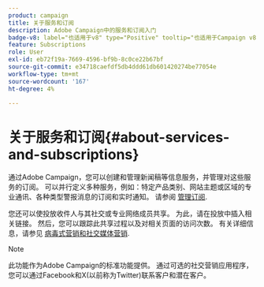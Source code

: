 ```yaml
---
product: campaign
title: 关于服务和订阅
description: Adobe Campaign中的服务和订阅入门
badge-v8: label="也适用于v8" type="Positive" tooltip="也适用于Campaign v8"
feature: Subscriptions
role: User
exl-id: eb72f19a-7669-4596-bf9b-8c0ce22b67bf
source-git-commit: e34718caefdf5db4ddd61db601420274be77054e
workflow-type: tm+mt
source-wordcount: '167'
ht-degree: 4%

---
```


# 关于服务和订阅{#about-services-and-subscriptions}

通过Adobe Campaign，您可以创建和管理新闻稿等信息服务，并管理对这些服务的订阅。 可以并行定义多种服务，例如：特定产品类别、网站主题或区域的专业通讯、各种类型警报消息的订阅和实时通知。 请参阅 [管理订阅](managing-subscriptions.md).

您还可以使投放收件人与其社交或专业网络成员共享。 为此，请在投放中插入相关链接。 然后，您可以跟踪此共享过程以及对相关页面的访问次数。 有关详细信息，请参见 [病毒式营销和社交媒体营销](viral-and-social-marketing.md).

>[!NOTE]
>
>此功能作为Adobe Campaign的标准功能提供。 通过可选的社交营销应用程序，您可以通过Facebook和X(以前称为Twitter)联系客户和潜在客户。
